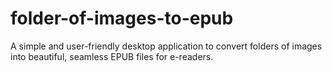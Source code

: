 # folder-of-images-to-epub
A simple and user-friendly desktop application to convert folders of images into beautiful, seamless EPUB files for e-readers.
